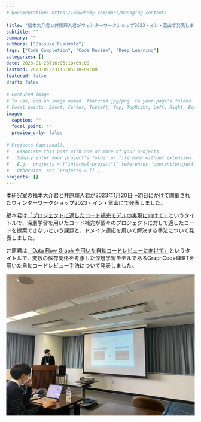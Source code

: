 ```yaml
---
# Documentation: https://wowchemy.com/docs/managing-content/

title: "福本大介君と井原輝人君がウィンターワークショップ2023・イン・富山で発表しました"
subtitle: ""
summary: ""
authors: ["Daisuke Fukumoto"]
tags: ["Code Completion", "Code Review", "Deep Learning"]
categories: []
date: 2023-01-23T16:05:10+09:00
lastmod: 2023-01-23T16:05:10+09:00
featured: false
draft: false

# Featured image
# To use, add an image named `featured.jpg/png` to your page's folder.
# Focal points: Smart, Center, TopLeft, Top, TopRight, Left, Right, BottomLeft, Bottom, BottomRight.
image:
  caption: ""
  focal_point: ""
  preview_only: false

# Projects (optional).
#   Associate this post with one or more of your projects.
#   Simply enter your project's folder or file name without extension.
#   E.g. `projects = ["internal-project"]` references `content/project/deep-learning/index.md`.
#   Otherwise, set `projects = []`.
projects: []
---
```

本研究室の福本大介君と井原輝人君が2023年1月20日〜21日にかけて開催されたウィンターワークショップ2023・イン・富山にて発表しました。

福本君は[「プロジェクトに適したコード補完モデルの実現に向けて」](https://ipsj.ixsq.nii.ac.jp/ej/?action=pages_view_main&active_action=repository_view_main_item_detail&item_id=223453&item_no=1&page_id=13&block_id=8)というタイトルで、深層学習を用いたコード補完が個々のプロジェクトに対して適したコードを提案できないという課題と、ドメイン適応を用いて解決する手法について発表しました。

井原君は[「Data Flow Graph を用いた自動コードレビューに向けて」](https://ipsj.ixsq.nii.ac.jp/ej/?action=pages_view_main&active_action=repository_view_main_item_detail&item_id=223454&item_no=1&page_id=13&block_id=8)というタイトルで、変数の依存関係を考慮した深層学習モデルであるGraphCodeBERTを用いた自動コードレビュー手法について発表しました。

![](ihara.jpg)